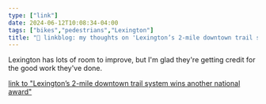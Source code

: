 ```yaml
---
type: ["link"]
date: 2024-06-12T10:08:34-04:00
tags: ["bikes","pedestrians","Lexington"]
title: "🔗 linkblog: my thoughts on 'Lexington’s 2-mile downtown trail system wins another national award'"
---
```

Lexington has lots of room to improve, but I'm glad they're getting credit for the good work they've done.

[link to "Lexington’s 2-mile downtown trail system wins another national award"](https://www.kentucky.com/news/local/counties/fayette-county/article289206384.html)
